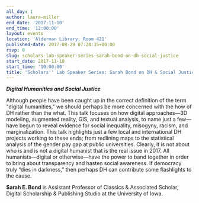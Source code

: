 ```yaml
---
all_day: 1
author: laura-miller
end_date: '2017-11-10'
end_time: '12:00:00'
layout: events
location: 'Alderman Library, Room 421'
published-date: 2017-08-29 07:24:35+00:00
rsvp: 0
slug: scholars-lab-speaker-series-sarah-bond-on-dh-social-justice
start_date: 2017-11-10
start_time: '10:00:00'
title: 'Scholars'' Lab Speaker Series: Sarah Bond on DH & Social Justice'
---
```


**_Digital Humanities and Social Justice_**

Although people have been caught up in the correct definition of the term "digital humanities," we should perhaps be more concerned with the how of DH rather than the what. This talk focuses on how digital approaches—3D modeling, augmented reality, GIS, and textual analysis, to name just a few—have begun to reveal evidence for social inequality, misogyny, racism, and marginalization. This talk highlights just a few local and international DH projects working to these ends; from redlining maps to the statistical analysis of the gender pay gap at public universities. Clearly, it is not about who is and is not a digital humanist that is the real issue in 2017. All humanists—digital or otherwise—have the power to band together in order to bring about transparency and hasten social awareness. If democracy truly “dies in darkness,” then perhaps DH can contribute some flashlights to the cause.

**Sarah E. Bond** is Assistant Professor of Classics & Associated Scholar, Digital Scholarship & Publishing Studio at the University of Iowa.
